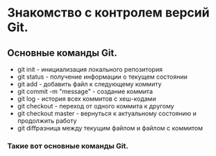 # Знакомство с контролем версий Git.

## Основные команды Git.

* git init - инициализация локального репозитория
* git status - получение информации о текущем состоянии
* git add - добавить файл к следующему коммиту
* git commit -m "message" - создание коммита
* git log - история всех коммитов с хеш-кодами
* git checkout - переход от одного коммита к другому
* git checkout master - вернуться к актуальному состоянию и продолжить работу
* git diffразница между текущим файлом и файлом с коммитом

### Такие вот основные команды Git.